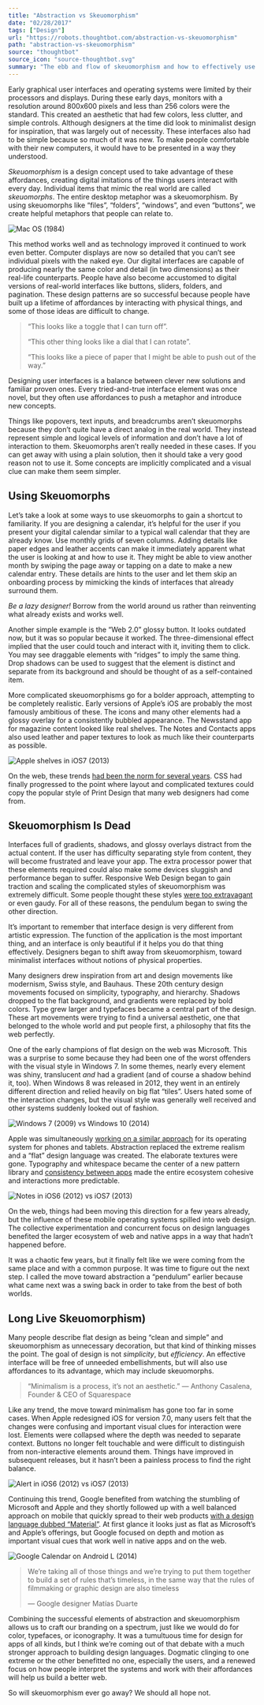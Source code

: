 ```yaml
---
title: "Abstraction vs Skeuomorphism"
date: "02/28/2017"
tags: ["Design"]
url: "https://robots.thoughtbot.com/abstraction-vs-skeuomorphism"
path: "abstraction-vs-skeuomorphism"
source: "thoughtbot"
source_icon: "source-thoughtbot.svg"
summary: "The ebb and flow of skeuomorphism and how to effectively use it in your design."
---
```

Early graphical user interfaces
and operating systems were limited
by their processors and displays.
During these early days,
monitors with a resolution
around 800x600 pixels and less than 256 colors
were the standard.
This created an aesthetic
that had few colors, less clutter, and simple controls.
Although designers at the time
did look to minimalist design for inspiration,
that was largely out of necessity.
These interfaces also had to be simple
because so much of it was new.
To make people comfortable with their new computers,
it would have to be presented
in a way they understood.

*Skeuomorphism* is a design concept
used to take advantage of
these affordances,
creating digital imitations
of the things users interact with every day.
Individual items that mimic the real world are called *skeuomorphs*.
The entire desktop metaphor was a skeuomorphism.
By using skeuomorphs like “files”, “folders”, “windows”, and even “buttons”,
we create helpful metaphors that people can relate to.

![Mac OS (1984)](https://images.thoughtbot.com/cp-design-for-the-web/Wr7f63ffSjKCWRNUEXag_elements-skeuomorphism-old.gif)

This method works well
and as technology improved
it continued to work even better.
Computer displays are now so detailed
that you can’t see individual pixels
with the naked eye.
Our digital interfaces are capable
of producing nearly the same color and detail
(in two dimensions)
as their real-life counterparts.
People have also become accustomed
to digital versions of real-world interfaces
like buttons, sliders, folders, and pagination.
These design patterns
are so successful
because people have built up
a lifetime of affordances
by interacting with physical things,
and some of those ideas
are difficult to change.

> “This looks like a toggle
> that I can turn off”.
>
> “This other thing looks like a dial
> that I can rotate”.
>
> “This looks like a piece of paper
> that I might be able to push
> out of the way.”

Designing user interfaces is a balance
between clever new solutions
and familiar proven ones.
Every tried-and-true interface element
was once novel,
but they often use affordances
to push a metaphor
and introduce new concepts.

Things like popovers, text inputs, and breadcrumbs aren’t skeuomorphs
because they don’t quite have a direct analog
in the real world.
They instead represent simple and logical levels
of information and don’t have a lot of interaction to them.
Skeuomorphs aren’t really needed in these cases.
If you can get away with using a plain solution,
then it should take a very good reason not to use it.
Some concepts are implicitly complicated
and a visual clue can make them seem simpler.

## Using Skeuomorphs

Let’s take a look at some ways
to use skeuomorphs
to gain a shortcut to familiarity.
If you are designing a calendar,
it’s helpful for the user
if you present your digital calendar similar
to a typical wall calendar
that they are already know.
Use monthly grids of seven columns.
Adding details like paper edges
and leather accents
can make it immediately apparent
what the user is looking at
and how to use it.
They might be able
to view another month
by swiping the page away
or tapping on a date
to make a new calendar entry.
These details are hints to the user
and let them skip an onboarding process
by mimicking the kinds of interfaces
that already surround them.

*Be a lazy designer!*
Borrow from the world around us
rather than reinventing what already exists
and works well.

Another simple example is the “Web 2.0” glossy button.
It looks outdated now,
but it was so popular because it worked.
The three-dimensional effect implied
that the user could touch and interact with it,
inviting them to click.
You may see draggable elements with “ridges”
to imply the same thing.
Drop shadows can be used to suggest
that the element is distinct and separate
from its background
and should be thought of as a self-contained item.

More complicated skeuomorphisms go for a bolder approach,
attempting to be completely realistic.
Early versions of Apple’s iOS are probably
the most famously ambitious of these.
The icons and many other elements had a glossy overlay
for a consistently bubbled appearance.
The Newsstand app for magazine content looked like real shelves.
The Notes and Contacts apps also used leather and paper textures
to look as much like their counterparts as possible.

![Apple shelves in iOS7 (2013)](https://images.thoughtbot.com/cp-design-for-the-web/A8tVupnCStOBgvZeSpxD_elements-skeuomorphism-new.png)

On the web, these trends
[had been the norm for several years](http://www.webdesignbooth.com/skeuomorphic-web-design).
CSS had finally progressed to the point
where layout and complicated textures
could copy the popular style of Print Design
that many web designers had come from.

## Skeuomorphism Is Dead

Interfaces full of gradients, shadows, and glossy overlays
distract from the actual content.
If the user has difficulty
separating style from content,
they will become frustrated
and leave your app.
The extra processor power that these elements required
could also make some devices sluggish
and performance began to suffer.
Responsive Web Design began to gain traction
and scaling the complicated styles of skeuomorphism
was extremely difficult.
Some people thought these styles
[were too extravagant](http://www.fastcodesign.com/1670760/will-apples-tacky-software-design-philosophy-cause-a-revolt)
or even gaudy.
For all of these reasons,
the pendulum began to swing
the other direction.

It’s important to remember
that interface design is very different
from artistic expression.
The function of the application
is the most important thing,
and an interface is only beautiful
if it helps you do that thing effectively.
Designers began to shift away
from skeuomorphism,
toward minimalist interfaces
without notions of physical properties.

Many designers drew inspiration
from art and design movements
like modernism, Swiss style, and Bauhaus.
These 20th century design movements
focused on simplicity, typography, and hierarchy.
Shadows dropped to the flat background,
and gradients were replaced by bold colors.
Type grew larger
and typefaces became a central part
of the design.
These art movements were trying
to find a universal aesthetic,
one that belonged to the whole world
and put people first,
a philosophy that fits the web perfectly.

One of the early champions
of flat design on the web was Microsoft.
This was a surprise to some
because they had been one of the worst offenders
with the visual style in Windows 7.
In some themes,
nearly every element was shiny, translucent *and* had a gradient
(and of course a shadow behind it, too).
When Windows 8 was released in 2012,
they went in an entirely different direction
and relied heavily on big flat “tiles”.
Users hated some of the interaction changes,
but the visual style was generally well received
and other systems suddenly looked out of fashion.

![Windows 7 (2009) vs Windows 10 (2014)](https://images.thoughtbot.com/cp-design-for-the-web/YH7T8fQQQKyoQmCj16AQ_elements-skeuomorphism-windows.png)

Apple was simultaneously [working on a similar approach](https://www.bignerdranch.com/blog/apple-design-goes-flat-with-ios-7)
for its operating system for phones and tablets.
Abstraction replaced the extreme realism
and a “flat” design language was created.
The elaborate textures were gone.
Typography and whitespace became the center
of a new pattern library
and [consistency between apps](https://developer.apple.com/library/ios/documentation/UserExperience/Conceptual/MobileHIG/)
made the entire ecosystem cohesive
and interactions more predictable.

![Notes in iOS6 (2012) vs iOS7 (2013)](https://images.thoughtbot.com/cp-design-for-the-web/jcXEfXBBSqaYXRejkSeE_elements-skeuomorphism-notes.png)

On the web, things had been moving this direction
for a few years already,
but the influence of these mobile operating systems
spilled into web design.
The collective experimentation
and concurrent focus on design languages
benefited the larger ecosystem
of web and native apps
in a way that hadn’t happened before.

It was a chaotic few years,
but it finally felt like we were coming
from the same place
and with a common purpose.
It was time to figure out the next step.
I called the move toward abstraction a “pendulum” earlier
because what came next was a swing back
in order to take from the best of both worlds.

## Long Live Skeuomorphism)

Many people describe flat design
as being “clean and simple”
and skeuomorphism as unnecessary decoration,
but that kind of thinking misses the point.
The goal of design is not *simplicity*,
but *efficiency*.
An effective interface will be free
of unneeded embellishments,
but will also use affordances to its advantage,
which may include skeuomorphs.

> “Minimalism is a process, it’s not an aesthetic.”
> — Anthony Casalena, Founder & CEO of Squarespace

Like any trend,
the move toward minimalism
has gone too far in some cases.
When Apple redesigned iOS for version 7.0,
many users felt that the changes were confusing
and important visual clues for interaction were lost.
Elements were collapsed where the depth was needed to separate context.
Buttons no longer felt touchable
and were difficult to distinguish
from non-interactive elements around them.
Things have improved in subsequent releases,
but it hasn’t been a painless process to find the right balance.

![Alert in iOS6 (2012) vs iOS7 (2013)](https://images.thoughtbot.com/cp-design-for-the-web/BobSWnzjSQanIb4K35WQ_elements-skeuomorphism-iOS.png)

Continuing this trend,
Google benefited from watching the stumbling
of Microsoft and Apple
and they shortly followed up
with a well balanced approach on mobile
that quickly spread to their web products
[with a design language dubbed “Material”](https://design.google.com/resources).
At first glance it looks just as flat
as Microsoft’s and Apple’s offerings,
but Google focused on depth and motion
as important visual cues
that work well in native apps and on the web.

![Google Calendar on Android L (2014)](https://images.thoughtbot.com/cp-design-for-the-web/a3ZZtuVVQYuCYnlJ8Xll_elements-skeuomorphism-material-calendar.png)

> We’re taking all of those things and we’re trying to put them together to build a set of rules that’s timeless, in the same way that the rules of filmmaking or graphic design are also timeless
>
> — Google designer Matías Duarte

Combining the successful elements
of abstraction and skeuomorphism
allows us to craft our branding on a spectrum,
just like we would do for color, typefaces, or iconography.
It was a tumultuous time for design for apps of all kinds,
but I think we’re coming out of that debate
with a much stronger approach to building design languages.
Dogmatic clinging to one extreme or the other
benefitted no one,
especially the users,
and a renewed focus on how people interpret
the systems and work with their affordances
will help us build a better web.

So will skeuomorphism ever go away?
We should all hope not.
